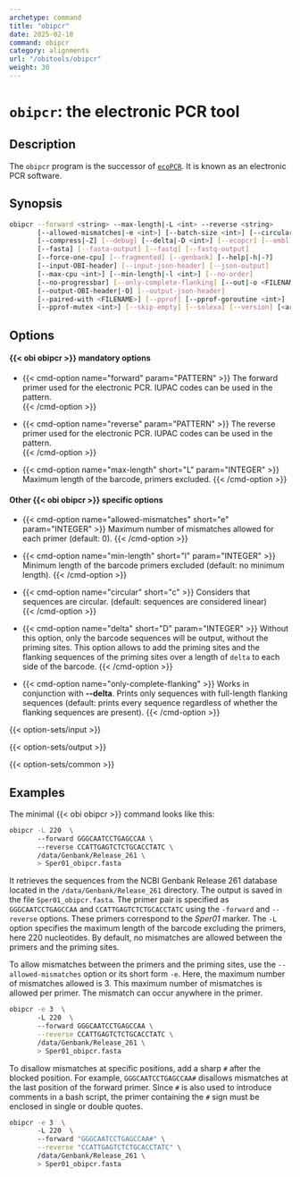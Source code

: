 ```yaml
---
archetype: command
title: "obipcr"
date: 2025-02-10
command: obipcr
category: alignments
url: "/obitools/obipcr"
weight: 30
---
```


# `obipcr`: the electronic PCR tool

## Description 

The `obipcr` program is the successor of [`ecoPCR`](https://metabarcoding.org/ecopcr). It is known as an electronic PCR software.

## Synopsis

```bash
obipcr --forward <string> --max-length|-L <int> --reverse <string>
       [--allowed-mismatches|-e <int>] [--batch-size <int>] [--circular|-c]
       [--compress|-Z] [--debug] [--delta|-D <int>] [--ecopcr] [--embl]
       [--fasta] [--fasta-output] [--fastq] [--fastq-output]
       [--force-one-cpu] [--fragmented] [--genbank] [--help|-h|-?]
       [--input-OBI-header] [--input-json-header] [--json-output]
       [--max-cpu <int>] [--min-length|-l <int>] [--no-order]
       [--no-progressbar] [--only-complete-flanking] [--out|-o <FILENAME>]
       [--output-OBI-header|-O] [--output-json-header]
       [--paired-with <FILENAME>] [--pprof] [--pprof-goroutine <int>]
       [--pprof-mutex <int>] [--skip-empty] [--solexa] [--version] [<args>]
```

## Options

#### {{< obi obipcr >}} mandatory options

- {{< cmd-option name="forward" param="PATTERN" >}}
  The forward primer used for the electronic PCR. IUPAC codes can be used in the pattern.  
  {{< /cmd-option >}}

- {{< cmd-option name="reverse" param="PATTERN" >}}
  The reverse primer used for the electronic PCR. IUPAC codes can be used in the pattern.  
  {{< /cmd-option >}}

- {{< cmd-option name="max-length" short="L" param="INTEGER" >}}
  Maximum length of the barcode, primers excluded.
  {{< /cmd-option >}}

#### Other {{< obi obipcr >}} specific options

- {{< cmd-option name="allowed-mismatches" short="e" param="INTEGER" >}}
  Maximum number of mismatches allowed for each primer (default: 0).
  {{< /cmd-option >}}

- {{< cmd-option name="min-length" short="l" param="INTEGER" >}}
  Minimum length of the barcode primers excluded (default: no minimum length).
  {{< /cmd-option >}}

- {{< cmd-option name="circular" short="c" >}}
  Considers that sequences are circular. (default: sequences are considered linear)  
  {{< /cmd-option >}}

- {{< cmd-option name="delta" short="D" param="INTEGER" >}}
  Without this option, only the barcode sequences will be output, without the priming sites. This option allows to add the priming sites and the flanking sequences of the priming sites over a length of `delta` to each side of the barcode.
  {{< /cmd-option >}}

- {{< cmd-option name="only-complete-flanking" >}}
  Works in conjunction with **--delta**. Prints only sequences with full-length flanking sequences (default: prints every sequence regardless of whether the flanking sequences are present).
  {{< /cmd-option >}}

{{< option-sets/input >}}

{{< option-sets/output >}}

{{< option-sets/common >}}

## Examples

The minimal {{< obi obipcr >}} command looks like this:

```bash
obipcr -L 220  \  
       --forward GGGCAATCCTGAGCCAA \   
       --reverse CCATTGAGTCTCTGCACCTATC \
       /data/Genbank/Release_261 \
       > Sper01_obipcr.fasta
```

It retrieves the sequences from the NCBI Genbank Release 261 database located in the `/data/Genbank/Release_261` directory. The output is saved in the file `Sper01_obipcr.fasta`. The primer pair is specified as `GGGCAATCCTGAGCCAA` and `CCATTGAGTCTCTGCACCTATC` using the `-forward` and `--reverse` options. These primers correspond to the *Sper01* marker. The `-L` option specifies the maximum length of the barcode excluding the primers, here 220 nucleotides. By default, no mismatches are allowed between the primers and the priming sites.

To allow mismatches between the primers and the priming sites, use the `--allowed-mismatches` option or its short form `-e`. Here, the maximum number of mismatches allowed is 3. This maximum number of mismatches is allowed per primer. The mismatch can occur anywhere in the primer.

```bash
obipcr -e 3  \  
       -L 220  \  
       --forward GGGCAATCCTGAGCCAA \
       --reverse CCATTGAGTCTCTGCACCTATC \
       /data/Genbank/Release_261 \
       > Sper01_obipcr.fasta
```

To disallow mismatches at specific positions, add a sharp `#` after the blocked position. For example, `GGGCAATCCTGAGCCAA#` disallows mismatches at the last position of the forward primer. Since `#` is also used to introduce comments in a bash script, the primer containing the `#` sign must be enclosed in single or double quotes.

```bash
obipcr -e 3  \  
       -L 220  \  
       --forward "GGGCAATCCTGAGCCAA#" \
       --reverse "CCATTGAGTCTCTGCACCTATC" \
       /data/Genbank/Release_261 \
       > Sper01_obipcr.fasta
```
